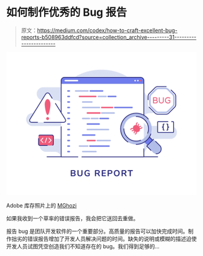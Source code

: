 # 如何制作优秀的 Bug 报告

> 原文：<https://medium.com/codex/how-to-craft-excellent-bug-reports-b508963ddfcd?source=collection_archive---------31----------------------->

![](img/8d62234fd133f6dd597cf5cf343563f2.png)

Adobe 库存照片上的 [MGhozi](https://stock.adobe.com/contributor/209270944/mghozi?load_type=author&prev_url=detail)

如果我收到一个草率的错误报告，我会把它送回去重做。

报告 bug 是团队开发软件的一个重要部分。高质量的报告可以加快完成时间。制作拙劣的错误报告增加了开发人员解决问题的时间。缺失的说明或模糊的描述迫使开发人员试图凭空创造我们不知道存在的 bug。我们得到足够的…